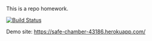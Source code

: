 This is a repo homework.

[![Build Status](https://travis-ci.org/SengulolanCem/myDemoApp.svg?branch=master)](https://travis-ci.org/SengulolanCem/myDemoApp)

Demo site: https://safe-chamber-43186.herokuapp.com/
